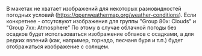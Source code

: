 В макетах не хватает изображений для некоторых разновидностей погодных условий (https://openweathermap.org/weather-conditions).
Если конкретнее - отсутсвуют изображения для группы "Group 80x: Clouds" и "Group 7xx: Atmosphere"
По этому в случае облачной погоды без осадков будет использоваться изображение облаков с осадками,
а для редких явлений (как, например, торнадо, песчаня буря и т.п.) будет отображаться изображение с солнцем.